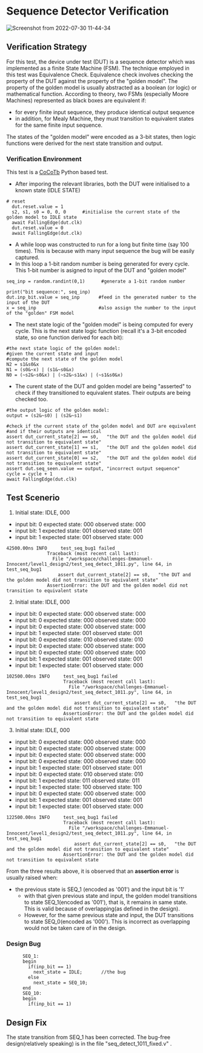 # Sequence Detector Verification

![Screenshot from 2022-07-30 11-44-34](https://user-images.githubusercontent.com/41594627/182002996-7ace628d-8bdd-4560-8181-6833fb666db4.png)

## Verification Strategy
For this test, the device under test (DUT) is a sequence detector which was implemented as a finite State Machine (FSM). The technique employed in this test was Equivalence Check. Equivalence check involves checking the property of the DUT against the property of the "golden model". The property of the golden model is usually abstracted as a boolean (or logic) or mathematical function.
According to theory, two FSMs (especially Moore Machines) represented as black boxes are equivalent if:
- for every finite input sequence, they produce identical output sequence
- in addition, for Mealy Machine, they must transition to equivalent states for the same finite input sequence.

The states of the "golden model" were encoded as a 3-bit states, then logic functions were derived for the next state transition and output.

### Verification Environment
This test is a [CoCoTb](https://www.cocotb.org/) Python based test.

- After imporing the relevant libraries, both the DUT were initialised to a known state (IDLE STATE)

```
# reset
  dut.reset.value = 1
  s2, s1, s0 = 0, 0, 0      #initialise the current state of the golden model to IDLE state
  await FallingEdge(dut.clk)  
  dut.reset.value = 0
  await FallingEdge(dut.clk)
```

-  A while loop was constructed to run for a long but finite time (say 100 times). This is because with many input sequence the bug will be easily captured.
- In this loop a 1-bit random number is being generated for every cycle. This 1-bit number is asigned to  input of the DUT and "golden model"

```
seq_inp = random.randint(0,1)      #generate a 1-bit random number
        
print("bit sequence:", seq_inp)
dut.inp_bit.value = seq_inp       #feed in the generated number to the input of the DUT
x = seq_inp                       #also assign the number to the input of the "golden" FSM model
```

- The next state logic of the "golden model" is being computed for every cycle. This is the next state logic function (recall it's a 3-bit encoded state, so one function derived for each bit):


```
#the next state logic of the golden model:
#given the current state and input
#compute the next state of the golden model
N2 = s1&s0&x
N1 = (s0&~x) | (s1&~s0&x)
N0 = (~s2&~s0&x) | (~s2&~s1&x) | (~s1&s0&x)
```

- The curent state of the DUT and golden model are being "asserted" to check if they transitioned to equivalent states. Their outputs are being checked too.

```
#the output logic of the golden model:
output = (s2&~s0) | (s2&~s1)

#check if the current state of the golden model and DUT are equivalent
#and if their outputs are identical
assert dut_current_state[2] == s0,   "the DUT and the golden model did not transition to equivalent state"
assert dut_current_state[1] == s1,   "the DUT and the golden model did not transition to equivalent state"
assert dut_current_state[0] == s2,   "the DUT and the golden model did not transition to equivalent state"
assert dut.seq_seen.value == output, "incorrect output sequence"
cycle = cycle + 1 
await FallingEdge(dut.clk)
```

## Test Scenerio
1. Initial state: IDLE, 000
- input bit: 0   expected state: 000  observed state: 000
- input bit: 1   expected state: 001  observed state: 001
- input bit: 1   expected state: 001 observed state:  000
```
42500.00ns INFO     test_seq_bug1 failed
               Traceback (most recent call last):
                 File "/workspace/challenges-Emmanuel-Innocent/level1_design2/test_seq_detect_1011.py", line 64, in test_seq_bug1
                   assert dut_current_state[2] == s0,   "the DUT and the golden model did not transition to equivalent state"
               AssertionError: the DUT and the golden model did not transition to equivalent state
```

2. Initial state: IDLE, 000
- input bit: 0   expected state: 000  observed state: 000
- input bit: 0   expected state: 000  observed state: 000
- input bit: 0   expected state: 000  observed state: 000
- input bit: 1   expected state: 001  observed state: 001
- input bit: 0   expected state: 010  observed state: 010
- input bit: 0   expected state: 000  observed state: 000
- input bit: 0   expected state: 000  observed state: 000
- input bit: 1   expected state: 001  observed state: 001
- input bit: 1   expected state: 001  observed state: 000

```
102500.00ns INFO     test_seq_bug1 failed
                     Traceback (most recent call last):
                       File "/workspace/challenges-Emmanuel-Innocent/level1_design2/test_seq_detect_1011.py", line 64, in test_seq_bug1
                         assert dut_current_state[2] == s0,   "the DUT and the golden model did not transition to equivalent state"
                     AssertionError: the DUT and the golden model did not transition to equivalent state
```
3. Initial state: IDLE, 000
- input bit: 0   expected state: 000  observed state: 000
- input bit: 0   expected state: 000  observed state: 000
- input bit: 0   expected state: 000  observed state: 000
- input bit: 0   expected state: 000  observed state: 000
- input bit: 1   expected state: 001  observed state: 001
- input bit: 0   expected state: 010  observed state: 010
- input bit: 1   expected state: 011  observed state: 011
- input bit: 1   expected state: 100  observed state: 100
- input bit: 0   expected state: 000  observed state: 000
- input bit: 1   expected state: 001  observed state: 001
- input bit: 1   expected state: 001  observed state: 000

```
122500.00ns INFO     test_seq_bug1 failed
                     Traceback (most recent call last):
                       File "/workspace/challenges-Emmanuel-Innocent/level1_design2/test_seq_detect_1011.py", line 64, in test_seq_bug1
                         assert dut_current_state[2] == s0,   "the DUT and the golden model did not transition to equivalent state"
                     AssertionError: the DUT and the golden model did not transition to equivalent state
```

From the three results above, it is observed that an **assertion error** is usually raised when:
- the previous state is SEQ_1 (encoded as '001') and the input bit is '1'
   - with that given previous state and input, the golden model transitions to state SEQ_1(encoded as '001'), that is, it remains in same state. This is valid because of overlapping(as defined in the design).
   - However, for the same previous state and input, the DUT transitions to state SEQ_0(encoded as '000'). This is incorrect as overlapping would not be taken care of in the design.

### Design Bug
```
      SEQ_1:
      begin
        if(inp_bit == 1)
          next_state = IDLE;       //the bug
        else
          next_state = SEQ_10;
      end
      SEQ_10:
      begin
        if(inp_bit == 1)
```

## Design Fix
The state transition from SEQ_1 has been corrected. The bug-free design(relatively speaking) is in the file "seq_detect_1011_fixed.v" .
